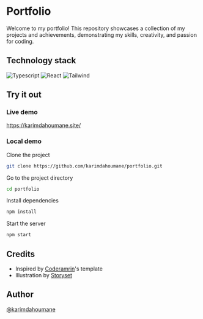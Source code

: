 # Portfolio

Welcome to my portfolio! This repository showcases a collection of my projects and achievements, demonstrating my skills, creativity, and passion for coding.

## Technology stack
![Typescript](https://img.shields.io/badge/TypeScript-007ACC?style=for-the-badge&logo=typescript&logoColor=white)
![React](https://img.shields.io/badge/react-%2320232a.svg?style=for-the-badge&logo=react&logoColor=%2361DAFB)
![Tailwind](https://img.shields.io/badge/Tailwind_CSS-38B2AC?style=for-the-badge&logo=tailwind-css&logoColor=white)

## Try it out

### Live demo

https://karimdahoumane.site/

### Local demo
Clone the project
  ```bash
  git clone https://github.com/karimdahoumane/portfolio.git
  ```
Go to the project directory
  ```bash
  cd portfolio
  ```
Install dependencies
  ```bash
  npm install
  ```
Start the server
  ```bash
  npm start
  ```

## Credits
- Inspired by [Coderamrin](https://github.com/Coderamrin/portfolio)'s template
- Illustration by [Storyset](https://storyset.com/work)

## Author
[@karimdahoumane](https://github.com/karimdahoumane) 
